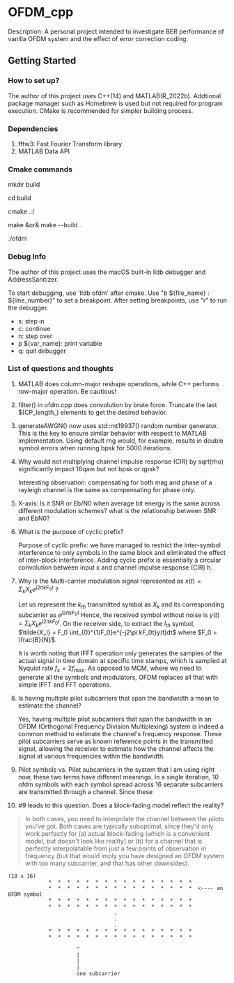 # OFDM_cpp
Description: A personal project intended to investigate BER performance of vanilla OFDM system and the effect of error correction coding.

## Getting Started
### How to set up?
The author of this project uses C++(14) and MATLAB(R_2022b). Addtional package manager such as Homebrew is used but not required for program execution. CMake is recommended for simpler building process.
### Dependencies

1. fftw3: Fast Fourier Transform library
2. MATLAB Data API

### Cmake commands
mkdir build

cd build

cmake ../

make &or& make --build .

./ofdm

### Debug Info
The author of this project uses the macOS built-in lldb debugger and AddressSanitizer. 

To start debugging, use 'lldb ofdm' after cmake. Use "b ${file_name} : ${line_number}" to set a breakpoint. After setting breakpoints, use "r" to run the debugger.

* s: step in
* c: continue
* n: step over 
* p ${var_name}: print variable
* q: quit debugger
### List of questions and thoughts

1. MATLAB does column-major reshape operations, while C++ performs row-major operation. Be cautious!
2. filter() in ofdm.cpp does convolution by brute force. Truncate the last $(CP_length_) elements to get the desired behavior.
3. generateAWGN() now uses std::mt19937() random number generator. This is the key to ensure similar behavior with respect to MATLAB implementation. Using default rng would, for example, results in double symbol errors when running bpsk for 5000 iterations.
4. Why would not multiplying channel impulse response (CIR) by sqrt(rho) significantly impact 16qam but not bpsk or qpsk?
   
   Interesting observation: compensating for both mag and phase of a rayleigh channel is the same as compensating for phase only.

5. X-axis: Is it SNR or Eb/N0 when average bit energy is the same across different modulation schemes? what is the relationship between SNR and EbN0?
6. What is the purpose of cyclic prefix? 

   Purpose of cyclic prefix: we have managed to restrict the inter-symbol interference to only symbols in the same block and eliminated the effect of inter-block interference. Adding cyclic prefix is essentially a circular convolution between input x and channel impulse response (CIR) h.

7. Why is the Multi-carrier modulation signal represented as $x(t) = \Sigma_k{X_ke^{j2\pi k F_0 t}}$ ?

    Let us represent the $k_{th}$ transmitted symbol as $X_k$ and its corresponding subcarrier as $e^{j2\pi kF_0t}$ Hence, the received symbol without noise is $y(t) = \Sigma_{k} X_ke^{j2\pi kF_0t}$. On the receiver side, to extract the $l_{th}$
    symbol, $\tilde{X_l} = F_0 \int_{0}^{1/F_0}e^{-j2\pi kF_0t}y(t)dt$ where $F_0 = \frac{B}{N}$.

    It is worth noting that IFFT operation only generates the samples of the actual signal in time domain at specific time stamps, which is sampled at Nyquist rate $f_s = 2 f_{max}$. As opposed to MCM, where we need to generate all the symbols and modulators, OFDM replaces all that with simple IFFT and FFT operations.

8. Is having multiple pilot subcarriers that span the bandwidth a mean to estimate the channel?

    Yes, having multiple pilot subcarriers that span the bandwidth in an OFDM (Orthogonal Frequency Division Multiplexing) system is indeed a common method to estimate the channel's frequency response. These pilot subcarriers serve as known reference points in the transmitted signal, allowing the receiver to estimate how the channel affects the signal at various frequencies within the bandwidth.

9. Pilot symbols vs. Pilot subcarriers
In the system that I am using right now, these two terms have different meanings. In a single iteration, 10 ofdm symbols with each symbol spread across 16 separate subcarriers are transmitted through a channel. Since these 

10. #9 leads to this question. Does a block-fading model reflect the reality? 
> In both cases, you need to interpolate the channel between the pilots you've got. Both cases are typically suboptimal, since they'd only work perfectly for (a) actual block-fading (which is a convenient model, but doesn't look like reality) or (b) for a channel that is perfectly interpolatable from just a few points of observation in frequency (but that would imply you have designed an OFDM system with too many subcarrier, and that has other downsides).
>
```
(10 x 16)
             *  *  *  *  *  *  *  *  *  *  *  *  *  *  *  * 
             *  *  *  *  *  *  *  *  *  *  *  *  *  *  *  *  <---- an OFDM symbol
             *  *  *  *  *  *  *  *  *  *  *  *  *  *  *  * 
             *  *  *  *  *  *  *  *  *  *  *  *  *  *  *  * 
                                  .
                                  .
                                  .
             *  *  *  *  *  *  *  *  *  *  *  *  *  *  *  * 
             *  *  *  *  *  *  *  *  *  *  *  *  *  *  *  *      

                      ^
                      |
                      |
                      |
                      one subcarrier
```